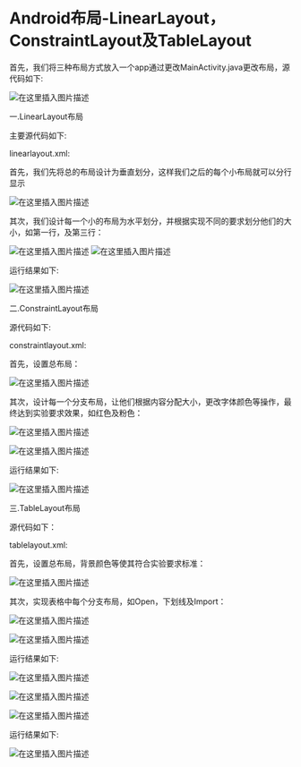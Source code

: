 # Android布局-LinearLayout，ConstraintLayout及TableLayout
   
      
   首先，我们将三种布局方式放入一个app通过更改MainActivity.java更改布局，源代码如下:


![在这里插入图片描述](https://img-blog.csdnimg.cn/20190318192115489.png?x-oss-proess=image/watermark,type_ZmFuZ3poZW5naGVpdGk,shadow_10,text_aHR0cHM6Ly9ibG9nLmNzZG4ubmV0L3FxXzQyMzA0MjY3,size_16,color_FFFFFF,t_70)


一.LinearLayout布局


主要源代码如下:


linearlayout.xml:


首先，我们先将总的布局设计为垂直划分，这样我们之后的每个小布局就可以分行显示


![在这里插入图片描述](https://img-blog.csdnimg.cn/20190318192538654.png)

其次，我们设计每一个小的布局为水平划分，并根据实现不同的要求划分他们的大小，如第一行，及第三行：


![在这里插入图片描述](https://img-blog.csdnimg.cn/20190318192702928.png?x-oss-process=image/watermark,type_ZmFuZ3poZW5naGVpdGk,shadow_10,text_aHR0cHM6Ly9ibG9nLmNzZG4ubmV0L3FxXzQyMzA0MjY3,size_16,color_FFFFFF,t_70)
![在这里插入图片描述](https://img-blog.csdnimg.cn/20190318192717252.png?x-oss-process=image/watermark,type_ZmFuZ3poZW5naGVpdGk,shadow_10,text_aHR0cHM6Ly9ibG9nLmNzZG4ubmV0L3FxXzQyMzA0MjY3,size_16,color_FFFFFF,t_70)

运行结果如下:


![在这里插入图片描述](https://img-blog.csdnimg.cn/20190318192811279.png?x-oss-process=image/watermark,type_ZmFuZ3poZW5naGVpdGk,shadow_10,text_aHR0cHM6Ly9ibG9nLmNzZG4ubmV0L3FxXzQyMzA0MjY3,size_16,color_FFFFFF,t_70)

二.ConstraintLayout布局

源代码如下:

constraintlayout.xml:

首先，设置总布局：

![在这里插入图片描述](https://img-blog.csdnimg.cn/20190318192940589.png)


其次，设计每一个分支布局，让他们根据内容分配大小，更改字体颜色等操作，最终达到实验要求效果，如红色及粉色：



![在这里插入图片描述](https://img-blog.csdnimg.cn/20190318193129829.png?x-oss-process=image/watermark,type_ZmFuZ3poZW5naGVpdGk,shadow_10,text_aHR0cHM6Ly9ibG9nLmNzZG4ubmV0L3FxXzQyMzA0MjY3,size_16,color_FFFFFF,t_70)

![在这里插入图片描述](https://img-blog.csdnimg.cn/20190318193143179.png?x-oss-process=image/watermark,type_ZmFuZ3poZW5naGVpdGk,shadow_10,text_aHR0cHM6Ly9ibG9nLmNzZG4ubmV0L3FxXzQyMzA0MjY3,size_16,color_FFFFFF,t_70)



运行结果如下:

![在这里插入图片描述](https://img-blog.csdnimg.cn/20190318193242515.png?x-oss-process=image/watermark,type_ZmFuZ3poZW5naGVpdGk,shadow_10,text_aHR0cHM6Ly9ibG9nLmNzZG4ubmV0L3FxXzQyMzA0MjY3,size_16,color_FFFFFF,t_70)

三.TableLayout布局

源代码如下：

tablelayout.xml:

首先，设置总布局，背景颜色等使其符合实验要求标准：


![在这里插入图片描述](https://img-blog.csdnimg.cn/20190318193430178.png)


其次，实现表格中每个分支布局，如Open，下划线及Import：



![在这里插入图片描述](https://img-blog.csdnimg.cn/20190318193906849.png?x-oss-process=image/watermark,type_ZmFuZ3poZW5naGVpdGk,shadow_10,text_aHR0cHM6Ly9ibG9nLmNzZG4ubmV0L3FxXzQyMzA0MjY3,size_16,color_FFFFFF,t_70)

![在这里插入图片描述](https://img-blog.csdnimg.cn/20190318193937410.png?x-oss-process=image/watermark,type_ZmFuZ3poZW5naGVpdGk,shadow_10,text_aHR0cHM6Ly9ibG9nLmNzZG4ubmV0L3FxXzQyMzA0MjY3,size_16,color_FFFFFF,t_70)


运行结果如下:



![在这里插入图片描述](https://img-blog.csdnimg.cn/20190318194006534.png?x-oss-process=image/watermark,type_ZmFuZ3poZW5naGVpdGk,shadow_10,text_aHR0cHM6Ly9ibG9nLmNzZG4ubmV0L3FxXzQyMzA0MjY3,size_16,color_FFFFFF,t_70)



![在这里插入图片描述](https://img-blog.csdnimg.cn/20190318193906849.png?x-oss-process=image/watermark,type_ZmFuZ3poZW5naGVpdGk,shadow_10,text_aHR0cHM6Ly9ibG9nLmNzZG4ubmV0L3FxXzQyMzA0MjY3,size_16,color_FFFFFF,t_70)

![在这里插入图片描述](https://img-blog.csdnimg.cn/20190318193937410.png?x-oss-process=image/watermark,type_ZmFuZ3poZW5naGVpdGk,shadow_10,text_aHR0cHM6Ly9ibG9nLmNzZG4ubmV0L3FxXzQyMzA0MjY3,size_16,color_FFFFFF,t_70)


运行结果如下:

![在这里插入图片描述](https://img-blog.csdnimg.cn/20190318194006534.png?x-oss-process=image/watermark,type_ZmFuZ3poZW5naGVpdGk,shadow_10,text_aHR0cHM6Ly9ibG9nLmNzZG4ubmV0L3FxXzQyMzA0MjY3,size_16,color_FFFFFF,t_70)
